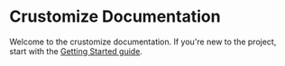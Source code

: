 # Crustomize Documentation

Welcome to the crustomize documentation. If you're new to the project,
start with the [Getting Started guide](./getting-started.md).

